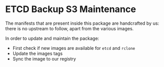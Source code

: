 # ETCD Backup S3 Maintenance

The manifests that are present inside this package are handcrafted by us: there is no upstream to follow, apart from the various images.

In order to update and maintain the package:
- First check if new images are available for `etcd` and `rclone`
- Update the images tags
- Sync the image to our registry
